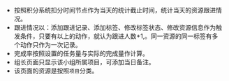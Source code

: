 - 按照积分系统扣分时间节点作为当天的统计截止时间，统计当天的资源跟进情况。
- 跟进情况以：添加跟进记录、添加标签、修改标签状态、修改资源信息作为触发条件，只要有以上的动作，就认为跟进人数+1,。同一资源的同一标签有多个动作只作为一次记录。
- 完成率按照设置的任务量与实际的完成量作计算。
- 组长页面只显示该小组所属项目，可添加当日备注。
- 该页面的资源是按照`项目`分类。
